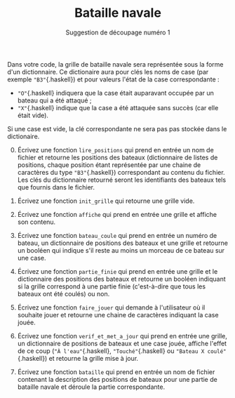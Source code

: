 ﻿---
title : Bataille navale
subtitle: Suggestion de découpage numéro 1
language: fr
rights: Creative Commons CC BY-NC-SA
---


Dans votre code, la grille de bataille navale sera représentée sous la forme
d'un dictionnaire. Ce dictionaire aura pour clés les noms de case (par exemple
`"B3"`{.haskell}) et pour valeurs l'état de la case correspondante :

- `"O"`{.haskell} indiquera que la case était auparavant occupée par un bateau qui a été
attaqué ;
- `"X"`{.haskell} indique que la case a été attaquée sans succès (car elle était vide).

Si une case est vide,
la clé correspondante ne sera pas pas stockée dans le dictionaire.

0. Écrivez une fonction `lire_positions` qui prend en entrée un nom de fichier
et retourne les positions des bateaux (dictionnaire de listes de positions, chaque
position étant représentée par une chaine de caractères du type `"B3"`{.haskell})
correspondant au contenu du fichier. Les clés du dictionnaire retourné seront
les identifiants des bateaux tels que fournis dans le fichier.

1. Écrivez une fonction `init_grille` qui retourne une grille vide.

2. Écrivez une fonction `affiche` qui prend en entrée une grille et
affiche son contenu.

3. Écrivez une fonction `bateau_coule` qui prend en entrée un numéro de bateau,
un dictionnaire de positions des bateaux
et une grille et retourne un booléen qui indique s'il reste au moins un morceau
de ce bateau sur une case.

4. Écrivez une fonction `partie_finie` qui prend en entrée une grille et le
dictionnaire des positions des bateaux et retourne un booléen indiquant si la
grille correspond à une partie finie (c'est-à-dire que tous les bateaux ont
été coulés) ou non.

5. Écrivez une fonction `faire_jouer` qui demande à l'utilisateur où il
souhaite jouer et retourne une chaine de caractères indiquant la case jouée.

6. Écrivez une fonction `verif_et_met_a_jour` qui prend en entrée une grille,
un dictionnaire de positions de bateaux et une case jouée, affiche l'effet de
ce coup (`"À l'eau"`{.haskell}, `"Touché"`{.haskell} ou `"Bateau X coulé"`{.haskell}) et retourne la grille
mise à jour.

7. Écrivez une fonction `bataille` qui prend en entrée un nom de fichier
contenant la description des positions de bateaux pour une partie de bataille
navale et déroule la partie correspondante.
